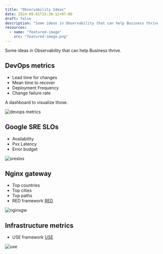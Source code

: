 ```yaml
---
title: "Observability Ideas"
date: 2024-09-01T15:30:12+07:00
draft: false
description: "Some ideas in Observability that can help Business thrive."
resources:
  - name: "featured-image"
    src: "featured-image.png"
---
```


Some ideas in Observability that can help Business thrive.

<!--more-->

## DevOps metrics

- Lead time for changes
- Mean time to recover
- Deployment Frequency
- Change failure rate

A dashboard to visualize those.

![devops metrics](image.png "DevOps metrics")

## Google SRE SLOs

- Availability
- Pxx Latency
- Error budget

![sreslos](image-1.png "Google SRE SLOs")

## Nginx gateway

- Top countries
- Top cities
- Top paths
- RED framework [RED](https://www.weave.works/blog/the-red-method-key-metrics-for-microservices-architecture/)

![nginxgw](image-2.png "Nginx Logs visualization")

## Infrastructure metrics

- USE framework [USE](https://www.brendangregg.com/usemethod.html)

![use](image-3.png "Dashboard implement USE framework")
